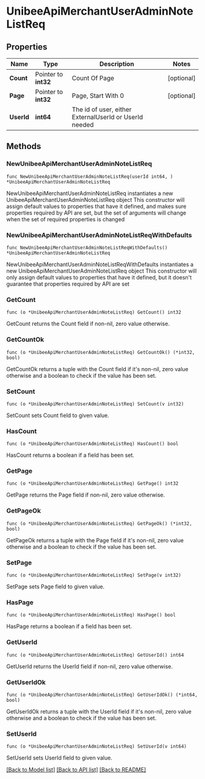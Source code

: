 # UnibeeApiMerchantUserAdminNoteListReq

## Properties

Name | Type | Description | Notes
------------ | ------------- | ------------- | -------------
**Count** | Pointer to **int32** | Count Of Page | [optional] 
**Page** | Pointer to **int32** | Page, Start With 0 | [optional] 
**UserId** | **int64** | The id of user, either ExternalUserId or UserId needed | 

## Methods

### NewUnibeeApiMerchantUserAdminNoteListReq

`func NewUnibeeApiMerchantUserAdminNoteListReq(userId int64, ) *UnibeeApiMerchantUserAdminNoteListReq`

NewUnibeeApiMerchantUserAdminNoteListReq instantiates a new UnibeeApiMerchantUserAdminNoteListReq object
This constructor will assign default values to properties that have it defined,
and makes sure properties required by API are set, but the set of arguments
will change when the set of required properties is changed

### NewUnibeeApiMerchantUserAdminNoteListReqWithDefaults

`func NewUnibeeApiMerchantUserAdminNoteListReqWithDefaults() *UnibeeApiMerchantUserAdminNoteListReq`

NewUnibeeApiMerchantUserAdminNoteListReqWithDefaults instantiates a new UnibeeApiMerchantUserAdminNoteListReq object
This constructor will only assign default values to properties that have it defined,
but it doesn't guarantee that properties required by API are set

### GetCount

`func (o *UnibeeApiMerchantUserAdminNoteListReq) GetCount() int32`

GetCount returns the Count field if non-nil, zero value otherwise.

### GetCountOk

`func (o *UnibeeApiMerchantUserAdminNoteListReq) GetCountOk() (*int32, bool)`

GetCountOk returns a tuple with the Count field if it's non-nil, zero value otherwise
and a boolean to check if the value has been set.

### SetCount

`func (o *UnibeeApiMerchantUserAdminNoteListReq) SetCount(v int32)`

SetCount sets Count field to given value.

### HasCount

`func (o *UnibeeApiMerchantUserAdminNoteListReq) HasCount() bool`

HasCount returns a boolean if a field has been set.

### GetPage

`func (o *UnibeeApiMerchantUserAdminNoteListReq) GetPage() int32`

GetPage returns the Page field if non-nil, zero value otherwise.

### GetPageOk

`func (o *UnibeeApiMerchantUserAdminNoteListReq) GetPageOk() (*int32, bool)`

GetPageOk returns a tuple with the Page field if it's non-nil, zero value otherwise
and a boolean to check if the value has been set.

### SetPage

`func (o *UnibeeApiMerchantUserAdminNoteListReq) SetPage(v int32)`

SetPage sets Page field to given value.

### HasPage

`func (o *UnibeeApiMerchantUserAdminNoteListReq) HasPage() bool`

HasPage returns a boolean if a field has been set.

### GetUserId

`func (o *UnibeeApiMerchantUserAdminNoteListReq) GetUserId() int64`

GetUserId returns the UserId field if non-nil, zero value otherwise.

### GetUserIdOk

`func (o *UnibeeApiMerchantUserAdminNoteListReq) GetUserIdOk() (*int64, bool)`

GetUserIdOk returns a tuple with the UserId field if it's non-nil, zero value otherwise
and a boolean to check if the value has been set.

### SetUserId

`func (o *UnibeeApiMerchantUserAdminNoteListReq) SetUserId(v int64)`

SetUserId sets UserId field to given value.



[[Back to Model list]](../README.md#documentation-for-models) [[Back to API list]](../README.md#documentation-for-api-endpoints) [[Back to README]](../README.md)


